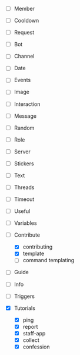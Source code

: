 - [ ] Member
- [ ] Cooldown
- [ ] Request
- [ ] Bot
- [ ] Channel
- [ ] Date
- [ ] Events
- [ ] Image
- [ ] Interaction
- [ ] Message
- [ ] Random
- [ ] Role
- [ ] Server
- [ ] Stickers
- [ ] Text
- [ ] Threads
- [ ] Timeout
- [ ] Useful
- [ ] Variables

- [ ] Contribute
  - [x] contributing
  - [x] template
  - [ ] command templating
- [ ] Guide
- [ ] Info
- [ ] Triggers
- [x] Tutorials
  - [x] ping
  - [x] report
  - [x] staff-app
  - [x] collect
  - [x] confession